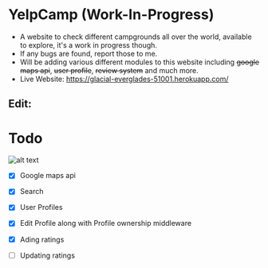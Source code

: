 # YelpCamp (Work-In-Progress)
- A website to check different campgrounds all over the world, available to explore, it's a work in progress though.
- If any bugs are found, report those to me.
- Will be adding various different modules to this website including ~~google maps api~~, ~~user profile~~, ~~review system~~ and much more.
- Live Website: https://glacial-everglades-51001.herokuapp.com/
## Edit:

# Todo

![alt text](https://www.jqueryscript.net/images/Show-Nearby-Places-jQuery-Google-Maps-WhatsNearby.jpg "Logo Title Text 1")
- [x] Google maps api
- [x] Search
- [x] User Profiles
- [x] Edit Profile along with Profile ownership middleware
- [x] Ading ratings
- [ ] Updating ratings

